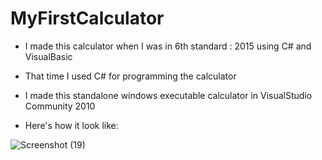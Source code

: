 # MyFirstCalculator
- I made this calculator when I was in 6th standard : 2015 using C# and VisualBasic
- That time I used C# for programming the calculator
- I made this standalone windows executable calculator in VisualStudio Community 2010

- Here's how it look like: 


![Screenshot (19)](https://user-images.githubusercontent.com/93869927/230490480-cc223806-4372-4206-a36f-3ddeab4786de.png)
